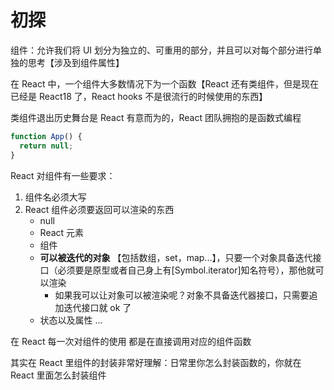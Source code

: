 # 初探

组件：允许我们将 UI 划分为独立的、可重用的部分，并且可以对每个部分进行单独的思考【涉及到组件属性】

在 React 中，一个组件大多数情况下为一个函数【React 还有类组件，但是现在已经是 React18 了，React hooks 不是很流行的时候使用的东西】

类组件退出历史舞台是 React 有意而为的，React 团队拥抱的是函数式编程

```js
function App() {
  return null;
}
```

React 对组件有一些要求：

1. 组件名必须大写
2. React 组件必须要返回可以渲染的东西
   - null
   - React 元素
   - 组件
   - **可以被迭代的对象** 【包括数组，set，map...】，只要一个对象具备迭代接口（必须要是原型或者自己身上有[Symbol.iterator]知名符号），那他就可以渲染
     - 如果我可以让对象可以被渲染呢？对象不具备迭代器接口，只需要追加迭代接口就 ok 了
   - 状态以及属性 ...

在 React 每一次对组件的使用 <App/> 都是在直接调用对应的组件函数

其实在 React 里组件的封装非常好理解：日常里你怎么封装函数的，你就在 React 里面怎么封装组件

